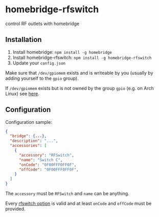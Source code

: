 # homebridge-rfswitch
control RF outlets with homebridge

## Installation

1. Install homebridge: `npm install -g homebridge`
2. Install homebridge-rfswitch: `npm install -g
   homebridge-rfswitch`
3. Update your `config.json`

Make sure that `/dev/gpiomem` exists and is writeable by you (usually by adding yourself to the `gpio` group).

If `/dev/gpiomem` exists but is not owned by the group `gpio` (e.g. on Arch Linux) see [here](https://github.com/jperkin/node-rpio/blob/master/README.md#install).

## Configuration

Configuration sample:

```json
{
  "bridge": {...},
  "description": "...",
  "accessories": [
    {
      "accessory": "RFSwitch",
      "name": "Switch C",
      "onCode": "0F00FFF0FF0F",
      "offCode": "0F00FFF0FF0F",
    }
  ]
}
```
The `accessory` must be `RFSwitch` and `name` can be anything.

Every [rfswitch option](https://github.com/moritzmhmk/node-rfswitch#options) is valid and at least `onCode` and `offCode` must be provided.
